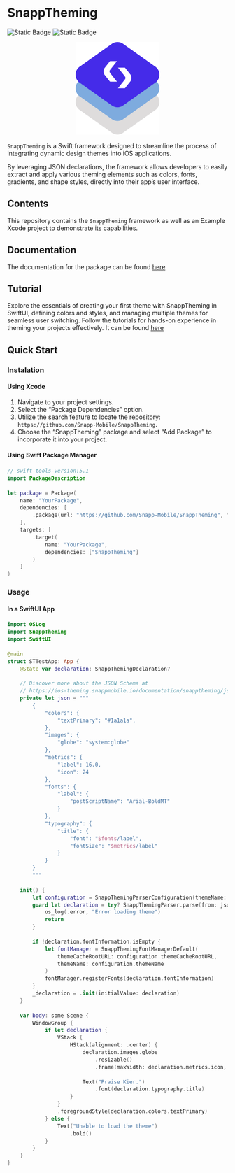 # SnappTheming

![Static Badge](https://img.shields.io/badge/swift--tools--version-6.0-blue) ![Static Badge](https://img.shields.io/badge/Platforms-_iOS_|_macOS_|_tvOS_|_watchOS_|_visionOS_-blue) 


<p align="center">
    <img src="Sources/SnappTheming/SnappTheming.docc/Resources/logo%402x.png">
<p/>

`SnappTheming` is a Swift framework designed to streamline the process of integrating dynamic design themes into iOS applications. 

By leveraging JSON declarations, the framework allows developers to easily extract and apply various theming elements such as colors, fonts, gradients, and shape styles, directly into their app’s user interface.

## Contents

This repository contains the `SnappTheming` framework as well as an Example Xcode project to demonstrate its capabilities.

## Documentation

The documentation for the package can be found [here](https://ios-theming.snappmobile.io/documentation/snapptheming/)

## Tutorial

Explore the essentials of creating your first theme with SnappTheming in SwiftUI, defining colors and styles, and managing multiple themes for seamless user switching. Follow the tutorials for hands-on experience in theming your projects effectively. It can be found [here](https://ios-theming.snappmobile.io/tutorials/meetsnapptheming/)

## Quick Start

### Instalation

#### Using Xcode
1. Navigate to your project settings.
2. Select the “Package Dependencies” option.
3. Utilize the search feature to locate the repository: `https://github.com/Snapp-Mobile/SnappTheming`.
4. Choose the “SnappTheming” package and select “Add Package” to incorporate it into your project.

#### Using Swift Package Manager
```swift
// swift-tools-version:5.1
import PackageDescription

let package = Package(
    name: "YourPackage",
    dependencies: [
        .package(url: "https://github.com/Snapp-Mobile/SnappTheming", from: "0.1.0"),
    ],
    targets: [
        .target(
            name: "YourPackage",
            dependencies: ["SnappTheming"]
        )
    ]
)
```

### Usage

#### In a SwiftUI App

```swift
import OSLog
import SnappTheming
import SwiftUI

@main
struct STTestApp: App {
    @State var declaration: SnappThemingDeclaration?

    // Discover more about the JSON Schema at 
    // https://ios-theming.snappmobile.io/documentation/snapptheming/jsonschema
    private let json = """
        {
            "colors": {
                "textPrimary": "#1a1a1a",
            },
            "images": {
                "globe": "system:globe"
            },
            "metrics": {
                "label": 16.0,
                "icon": 24
            },
            "fonts": {
                "label": {
                    "postScriptName": "Arial-BoldMT"
                }
            },
            "typography": {
                "title": {
                    "font": "$fonts/label",
                    "fontSize": "$metrics/label"
                }
            }
        }
        """

    init() {
        let configuration = SnappThemingParserConfiguration(themeName: "Light")
        guard let declaration = try? SnappThemingParser.parse(from: json, using: configuration) else {
            os_log(.error, "Error loading theme")
            return
        }

        if !declaration.fontInformation.isEmpty {
            let fontManager = SnappThemingFontManagerDefault(
                themeCacheRootURL: configuration.themeCacheRootURL,
                themeName: configuration.themeName
            )
            fontManager.registerFonts(declaration.fontInformation)
        }
        _declaration = .init(initialValue: declaration)
    }

    var body: some Scene {
        WindowGroup {
            if let declaration {
                VStack {
                    HStack(alignment: .center) {
                        declaration.images.globe
                            .resizable()
                            .frame(maxWidth: declaration.metrics.icon, maxHeight: declaration.metrics.icon)

                        Text("Praise Kier.")
                            .font(declaration.typography.title)
                    }
                }
                .foregroundStyle(declaration.colors.textPrimary)
            } else {
                Text("Unable to load the theme")
                    .bold()
            }
        }
    }
}
```